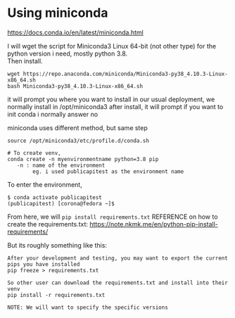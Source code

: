 

# Using miniconda 
https://docs.conda.io/en/latest/miniconda.html


I will wget the script for Miniconda3 Linux 64-bit (not other type) for the python version i need, mostly python 3.8.     
Then install.    
```
wget https://repo.anaconda.com/miniconda/Miniconda3-py38_4.10.3-Linux-x86_64.sh
bash Miniconda3-py38_4.10.3-Linux-x86_64.sh
```

it will prompt you where you want to install
in our usual deployment, we normally install in /opt/miniconda3
after install, it will prompt if you want to init conda
i normally answer no 

miniconda uses different method, but same step
```
source /opt/miniconda3/etc/profile.d/conda.sh

# To create venv, 
conda create -n myenvironmentname python=3.8 pip
   -n : name of the environment
        eg. i used publicapitest as the environment name
```


To enter the environment,
```
$ conda activate publicapitest
(publicapitest) [corona@fedora ~]$ 
```

From here, we will `pip install requirements.txt` 
REFERENCE on how to create the requirements.txt: https://note.nkmk.me/en/python-pip-install-requirements/

But its roughly something like this:
```
After your development and testing, you may want to export the current pips you have installed
pip freeze > requirements.txt 

So other user can download the requirements.txt and install into their venv
pip install -r requirements.txt

NOTE: We will want to specify the specific versions 
```
